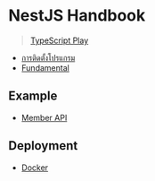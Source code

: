 

# NestJS Handbook

> [TypeScript Play](https://www.typescriptlang.org/play) 

- [การติดตั้งโปรแกรม](setup.md)
- [Fundamental](fundamental/readme.md)

## Example

- [Member API](member-app/readme.md)

## Deployment

- [Docker](deployment/docker/readme.md)


